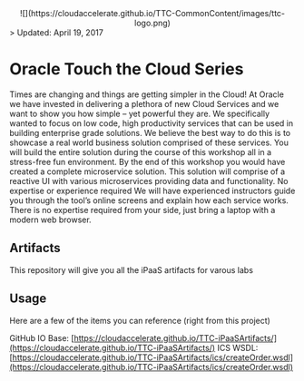<center>![](https://cloudaccelerate.github.io/TTC-CommonContent/images/ttc-logo.png)</center> 
> Updated: April 19, 2017

# Oracle Touch the Cloud Series 
Times are changing and things are getting simpler in the Cloud! At Oracle we have invested in delivering a plethora of new Cloud Services and we want to show you how simple – yet powerful they are. We specifically wanted to focus on low code, high productivity services that can be used in building enterprise grade solutions. We believe the best way to do this is to showcase a real world business solution comprised of these services. You will build the entire solution during the course of this workshop all in a stress-free fun environment. By the end of this workshop you would have created a complete microservice solution. This solution will comprise of a reactive UI with various microservices providing data and functionality. No expertise or experience required We will have experienced instructors guide you through the tool’s online screens and explain how each service works. There is no expertise required from your side, just bring a laptop with a modern web browser.

## Artifacts
This repository will give you all the iPaaS artifacts for varous labs
                            
## Usage
Here are a few of the items you can reference (right from this project)

GitHub IO Base: [https://cloudaccelerate.github.io/TTC-iPaaSArtifacts/](https://cloudaccelerate.github.io/TTC-iPaaSArtifacts/)
ICS WSDL: [https://cloudaccelerate.github.io/TTC-iPaaSArtifacts/ics/createOrder.wsdl](https://cloudaccelerate.github.io/TTC-iPaaSArtifacts/ics/createOrder.wsdl)
